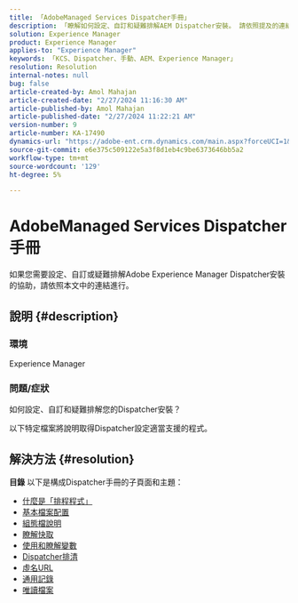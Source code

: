 ```yaml
---
title: 「AdobeManaged Services Dispatcher手冊」
description: 「瞭解如何設定、自訂和疑難排解AEM Dispatcher安裝。 請依照提及的連結操作。」
solution: Experience Manager
product: Experience Manager
applies-to: "Experience Manager"
keywords: 「KCS、Dispatcher、手動、AEM、Experience Manager」
resolution: Resolution
internal-notes: null
bug: false
article-created-by: Amol Mahajan
article-created-date: "2/27/2024 11:16:30 AM"
article-published-by: Amol Mahajan
article-published-date: "2/27/2024 11:22:21 AM"
version-number: 9
article-number: KA-17490
dynamics-url: "https://adobe-ent.crm.dynamics.com/main.aspx?forceUCI=1&pagetype=entityrecord&etn=knowledgearticle&id=c44ec7a5-61d5-ee11-9079-6045bd006268"
source-git-commit: e6e375c509122e5a3f8d1eb4c9be6373646bb5a2
workflow-type: tm+mt
source-wordcount: '129'
ht-degree: 5%

---
```


# AdobeManaged Services Dispatcher手冊


如果您需要設定、自訂或疑難排解Adobe Experience Manager Dispatcher安裝的協助，請依照本文中的連結進行。

## 說明 {#description}


### <b>環境</b>

Experience Manager

### <b>問題/症狀</b>

如何設定、自訂和疑難排解您的Dispatcher安裝？

以下特定檔案將說明取得Dispatcher設定適當支援的程式。


## 解決方法 {#resolution}

<b>目錄</b>
以下是構成Dispatcher手冊的子頁面和主題：

- [什麼是「排程程式」](https://experienceleague.adobe.com/docs/experience-cloud-kcs/kbarticles/KA-17911.html)
- [基本檔案配置](https://experienceleague.adobe.com/docs/experience-cloud-kcs/kbarticles/KA-17502.html)
- [組態檔說明](https://experienceleague.adobe.com/docs/experience-cloud-kcs/kbarticles/KA-17477.html)
- [瞭解快取](https://experienceleague.adobe.com/docs/experience-cloud-kcs/kbarticles/KA-17912.html)
- [使用和瞭解變數](https://experienceleague.adobe.com/docs/experience-cloud-kcs/kbarticles/KA-17487.html)
- [Dispatcher排清](https://experienceleague.adobe.com/docs/experience-cloud-kcs/kbarticles/KA-17493.html)
- [虛名URL](https://experienceleague.adobe.com/docs/experience-cloud-kcs/kbarticles/KA-17463.html)
- [通用記錄](https://experienceleague.adobe.com/docs/experience-cloud-kcs/kbarticles/KA-17914.html)
- [唯讀檔案](https://experienceleague.adobe.com/docs/experience-cloud-kcs/kbarticles/KA-17483.html)

